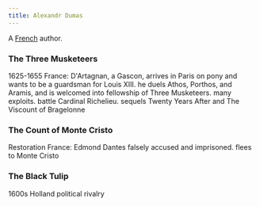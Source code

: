 ```yaml
---
title: Alexandr Dumas
---
```


A [French](../index.html) author.

### The Three Musketeers

1625-1655 France: D'Artagnan, a Gascon, arrives in Paris on pony and wants to be a guardsman for Louis XIII. he duels Athos, Porthos, and Aramis, and is welcomed into fellowship of Three Musketeers. many exploits. battle Cardinal Richelieu. sequels Twenty Years After and The Viscount of Bragelonne

### The Count of Monte Cristo

Restoration France: Edmond Dantes falsely accused and imprisoned. flees to Monte Cristo

### The Black Tulip

1600s Holland political rivalry
